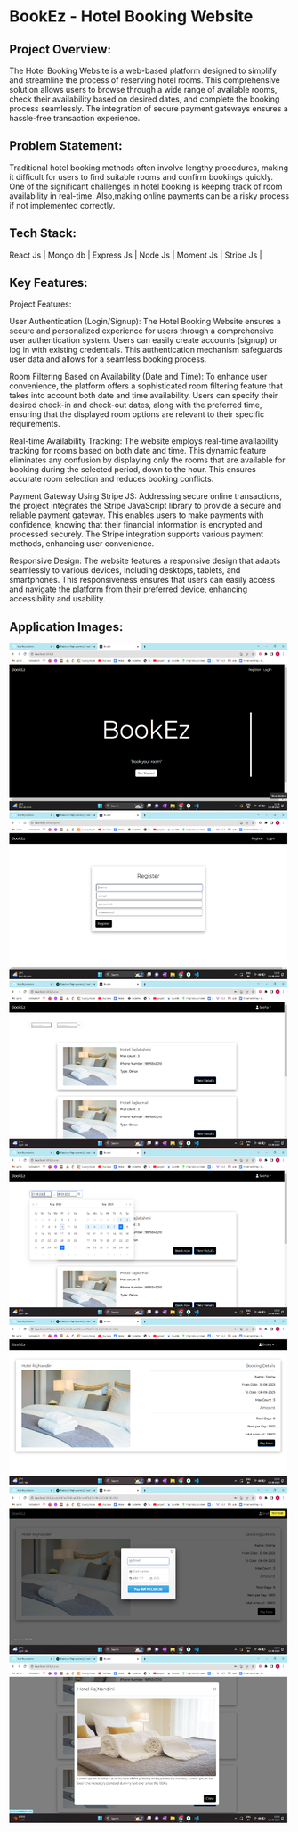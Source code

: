 # BookEz - Hotel Booking Website

## Project Overview:
The Hotel Booking Website is a web-based platform designed to simplify and streamline the process of reserving hotel rooms. 
This comprehensive solution allows users to browse through a wide range of available rooms, 
check their availability based on desired dates, and complete the booking process seamlessly. 
The integration of secure payment gateways ensures a hassle-free transaction experience.



## Problem Statement:
Traditional hotel booking methods often involve lengthy procedures, making it difficult for users to find suitable rooms and confirm bookings quickly.
One of the significant challenges in hotel booking is keeping track of room availability in real-time.
Also,making online payments can be a risky process if not implemented correctly. 


## Tech Stack:
React Js | 
Mongo db | 
Express Js | 
Node Js |
Moment Js | 
Stripe Js | 


## Key Features:

Project Features:

User Authentication (Login/Signup): 
The Hotel Booking Website ensures a secure and personalized experience for users through a comprehensive user authentication system. 
Users can easily create accounts (signup) or log in with existing credentials. 
This authentication mechanism safeguards user data and allows for a seamless booking process.

Room Filtering Based on Availability (Date and Time): 
To enhance user convenience, the platform offers a sophisticated room filtering feature that takes into account both date and time availability. 
Users can specify their desired check-in and check-out dates, along with the preferred time, 
ensuring that the displayed room options are relevant to their specific requirements.

Real-time Availability Tracking: 
The website employs real-time availability tracking for rooms based on both date and time.
This dynamic feature eliminates any confusion by displaying only the rooms that are available for booking during the selected period, down to the hour. 
This ensures accurate room selection and reduces booking conflicts.

Payment Gateway Using Stripe JS: 
Addressing secure online transactions, the project integrates the Stripe JavaScript library to provide a secure and reliable payment gateway.
This enables users to make payments with confidence, knowing that their financial information is encrypted and processed securely. 
The Stripe integration supports various payment methods, enhancing user convenience.

Responsive Design: 
The website features a responsive design that adapts seamlessly to various devices, including desktops, tablets, and smartphones. 
This responsiveness ensures that users can easily access and navigate the platform from their preferred device, enhancing accessibility and usability.

## Application Images:

<img src="images/Screenshot (178).png" width="500" height="300">   <img src="images/Screenshot (179).png" width="500" height="300"> 
<img src="images/Screenshot (180).png" width="500" height="300">   <img src="images/Screenshot (181).png" width="500" height="300"> 
<img src="images/Screenshot (182).png" width="500" height="300">   <img src="images/Screenshot (183).png" width="500" height="300"> 
<img src="images/Screenshot (184).png" width="500" height="300">   
